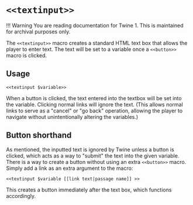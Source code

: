 # `<<textinput>>`

!!! Warning
    You are reading documentation for Twine 1. This is maintained for archival purposes only.

The `<<textinput>>` macro creates a standard HTML text box that allows the player to enter text. The text will be set to a variable once a `<<button>>` macro is clicked.

## Usage

`<<textinput $variable>>`

When a button is clicked, the text entered into the textbox will be set into the variable. Clicking normal links will ignore the text. (This allows normal links to serve as a "cancel" or "go back" operation, allowing the player to navigate without unintentionally altering the variables.)

## Button shorthand

As mentioned, the inputted text is ignored by Twine unless a button is clicked, which acts as a way to "submit" the text into the given variable. There is a way to create a button without using an extra `<<button>>` macro. Simply add a link as an extra argument to the macro:

`<<textinput $variable [[link text|passage name]] >>`

This creates a button immediately after the text box, which functions accordingly.
